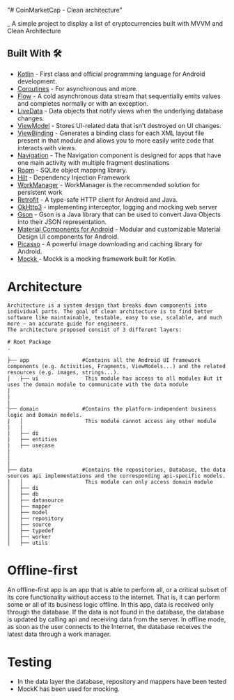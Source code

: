 "# CoinMarketCap - Clean architecture" 
	
_ A simple project to display a list of cryptocurrencies built with MVVM and Clean Architecture

## Built With 🛠
- [Kotlin](https://kotlinlang.org/) - First class and official programming language for Android development.
- [Coroutines](https://kotlinlang.org/docs/reference/coroutines-overview.html) - For asynchronous and more.
- [Flow](https://kotlin.github.io/kotlinx.coroutines/kotlinx-coroutines-core/kotlinx.coroutines.flow/-flow/) - A cold asynchronous data stream that sequentially emits values and completes normally or with an exception.
- [LiveData](https://developer.android.com/topic/libraries/architecture/livedata) - Data objects that notify views when the underlying database changes.
- [ViewModel](https://developer.android.com/topic/libraries/architecture/viewmodel) - Stores UI-related data that isn't destroyed on UI changes. 
- [ViewBinding](https://developer.android.com/topic/libraries/view-binding) - Generates a binding class for each XML layout file present in that module and allows you to more easily write code that interacts with views.
- [Navigation](https://developer.android.com/guide/navigation/) - The Navigation component is designed for apps that have one main activity with multiple fragment destinations
- [Room](https://developer.android.com/topic/libraries/architecture/room) - SQLite object mapping library.
- [Hilt](https://dagger.dev/hilt/) - Dependency Injection Framework
- [WorkManager](https://developer.android.com/topic/libraries/architecture/workmanager?gclid=CjwKCAiA7IGcBhA8EiwAFfUDscJxzgqofa1Kd06_afL2T8lBVKVVWvVO0A9QZfI2q2wm0Gb6RtuSNBoCsvsQAvD_BwE&gclsrc=aw.ds) - WorkManager is the recommended solution for persistent work
- [Retrofit](https://square.github.io/retrofit/) - A type-safe HTTP client for Android and Java.
- [OkHttp3](https://github.com/square/okhttp) - implementing interceptor, logging and mocking web server
- [Gson](https://github.com/google/gson) - Gson is a Java library that can be used to convert Java Objects into their JSON representation.
- [Material Components for Android](https://github.com/material-components/material-components-android) - Modular and customizable Material Design UI components for Android.
- [Picasso](https://square.github.io/picasso/) - A powerful image downloading and caching library for Android.
- [Mockk ](https://mockk.io/) - Mockk is a mocking framework built for Kotlin.

# Architecture
	Architecture is a system design that breaks down components into individual parts. The goal of clean architecture is to find better software like maintainable, testable, easy to use, scalable, and much more — an accurate guide for engineers.
    The architecture proposed consist of 3 different layers:
    
    # Root Package
    .
    
    ├── app                 #Contains all the Android UI framework components (e.g. Activities, Fragments, ViewModels...) and the related resources (e.g. images, strings...).
    │   ├── ui               This module has access to all modules But it uses the domain module to communicate with the data module
    |    
    |   
    |
    ├── domain              #Contains the platform-independent business logic and Domain models.
    |   │ 					 This module cannot access any other module    
    |   |
    |   ├── di                
    |   ├── entities           
    |   ├── usecase                        
    |    
    │ 
    |
    ├── data    			#Contains the repositories, Database, the data sources api implementations and the corresponding api-specific models.
	|   │ 					 This module can only access domain module
    │   ├── di              
    │   ├── db 
    │   ├── datasource	
    │   ├── mapper	
    │   ├── model
    │   ├── repository		
    │   ├── source		
    │   ├── typedef	
    │   ├── worker	
    │   ├── utils	
    
	
# Offline-first	
  An offline-first app is an app that is able to perform all, or a critical subset of its core functionality without access to the internet. That is, it can perform some or all of its business logic offline.
  In this app, data is received only through the database. If the data is not found in the database, the database is updated by calling api and receiving data from the server. In offline mode, as soon as the user connects to the Internet, the database receives the latest data through a work manager.

# Testing     
* In the data layer the database, repository and mappers have been tested
* MockK has been used for mocking.


#